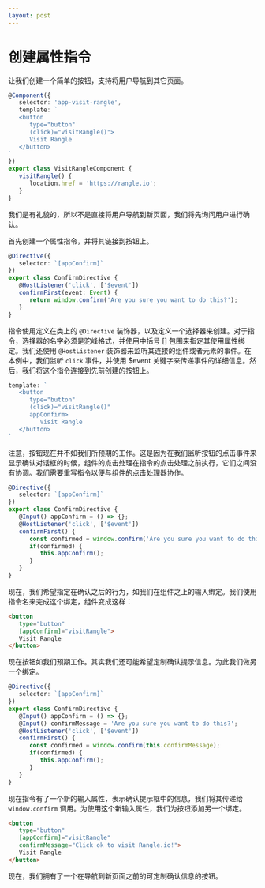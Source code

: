 ```yaml
---
layout: post
---
```

# 创建属性指令
让我们创建一个简单的按钮，支持将用户导航到其它页面。

```typescript 
@Component({
   selector: 'app-visit-rangle',
   template: `
   <button
      type="button"
      (click)="visitRangle()">
      Visit Rangle
   </button>
`
})
export class VisitRangleComponent {
   visitRangle() {
      location.href = 'https://rangle.io';
   }
}
```

我们是有礼貌的，所以不是直接将用户导航到新页面，我们将先询问用户进行确认。

首先创建一个属性指令，并将其链接到按钮上。

```typescript
@Directive({
   selector: `[appConfirm]`
})
export class ConfirmDirective {
   @HostListener('click', ['$event'])
   confirmFirst(event: Event) {
      return window.confirm('Are you sure you want to do this?');
   }
}
```

指令使用定义在类上的 `@Directive` 装饰器，以及定义一个选择器来创建。对于指令，选择器的名字必须是驼峰格式，并使用中括号 [] 包围来指定其使用属性绑定。我们还使用 `@HostListener` 装饰器来监听其连接的组件或者元素的事件。在本例中，我们监听 `click` 事件，并使用 $event 关键字来传递事件的详细信息。然后，我们将这个指令连接到先前创建的按钮上。

```typescript
template: `
   <button
      type="button"
      (click)="visitRangle()"
      appConfirm>
         Visit Rangle
   </button>
`
```

注意，按钮现在并不如我们所预期的工作。这是因为在我们监听按钮的点击事件来显示确认对话框的时候，组件的点击处理在指令的点击处理之前执行，它们之间没有协调。我们需要重写指令以便与组件的点击处理器协作。

```typescript
@Directive({
   selector: `[appConfirm]`
})
export class ConfirmDirective {
   @Input() appConfirm = () => {};
   @HostListener('click', ['$event'])
   confirmFirst() {
      const confirmed = window.confirm('Are you sure you want to do this?');
      if(confirmed) {
         this.appConfirm();
      }
   }
}
```

现在，我们希望指定在确认之后的行为，如我们在组件之上的输入绑定。我们使用指令名来完成这个绑定，组件变成这样：

```html
<button
   type="button"
   [appConfirm]="visitRangle">
   Visit Rangle
</button>
```

现在按钮如我们预期工作。其实我们还可能希望定制确认提示信息。为此我们做另一个绑定。

```typescript
@Directive({
   selector: `[appConfirm]`
})
export class ConfirmDirective {
   @Input() appConfirm = () => {};
   @Input() confirmMessage = 'Are you sure you want to do this?';
   @HostListener('click', ['$event'])
   confirmFirst() {
      const confirmed = window.confirm(this.confirmMessage);
      if(confirmed) {
         this.appConfirm();
      }
   }
}
```

现在指令有了一个新的输入属性，表示确认提示框中的信息，我们将其传递给 `window.confirm` 调用。为使用这个新输入属性，我们为按钮添加另一个绑定。

```html
<button
   type="button"
   [appConfirm]="visitRangle"
   confirmMessage="Click ok to visit Rangle.io!">
   Visit Rangle
</button>
```

现在，我们拥有了一个在导航到新页面之前的可定制确认信息的按钮。






